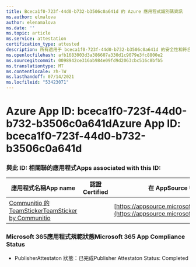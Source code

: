 ```yaml
---
title: Bceca1f0-723f-44d0-b732-b3506c0a641d 的 Azure 應用程式識別碼資訊
ms.author: elmalova
author: elenamalova
ms.date: ''
ms.topic: article
ms.service: attestation
certification_type: attested
description: 所有適用于 bceca1f0-723f-44d0-b732-b3506c0a641d 的安全性和符合性資訊資訊。
ms.openlocfilehash: afb1683003d3a386607a330d1c9079e3fc8800e2
ms.sourcegitcommit: 0098942ce316ab984e09fd9d2063cbc516c8bfb5
ms.translationtype: MT
ms.contentlocale: zh-TW
ms.lasthandoff: 07/14/2021
ms.locfileid: "53423071"
---
```

# <a name="azure-app-id-bceca1f0-723f-44d0-b732-b3506c0a641d"></a><span data-ttu-id="13994-103">Azure App ID: bceca1f0-723f-44d0-b732-b3506c0a641d</span><span class="sxs-lookup"><span data-stu-id="13994-103">Azure App ID: bceca1f0-723f-44d0-b732-b3506c0a641d</span></span>


### <a name="apps-associated-with-this-id"></a><span data-ttu-id="13994-104">與此 ID: 相關聯的應用程式</span><span class="sxs-lookup"><span data-stu-id="13994-104">Apps associated with this ID:</span></span>
| <span data-ttu-id="13994-105">**應用程式名稱**</span><span class="sxs-lookup"><span data-stu-id="13994-105">**App name**</span></span> | <span data-ttu-id="13994-106">**認證**</span><span class="sxs-lookup"><span data-stu-id="13994-106">**Certified**</span></span> | <span data-ttu-id="13994-107">**在 AppSource 中查看**</span><span class="sxs-lookup"><span data-stu-id="13994-107">**View in AppSource**</span></span> |
|-|-|-|
| [<span data-ttu-id="13994-108">Communitio 的 TeamSticker</span><span class="sxs-lookup"><span data-stu-id="13994-108">TeamSticker by Communitio</span></span>](https://docs.microsoft.com/en-us/microsoft-365-app-certification/forward/WA200000894) |  | [https://appsource.microsoft.com/product/office/WA200000894](https://appsource.microsoft.com/product/office/WA200000894) |

### <a name="microsoft-365-app-compliance-status"></a><span data-ttu-id="13994-109">Microsoft 365應用程式規範狀態</span><span class="sxs-lookup"><span data-stu-id="13994-109">Microsoft 365 App Compliance Status</span></span>
- <span data-ttu-id="13994-110">PublisherAttestaton 狀態：已完成</span><span class="sxs-lookup"><span data-stu-id="13994-110">Publisher Attestaton Status: Completed</span></span>

